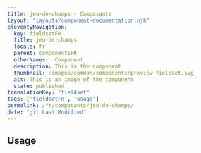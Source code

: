 ```yaml
---
title: jeu-de-champs - Composants
layout: "layouts/component-documentation.njk"
eleventyNavigation:
  key: fieldsetFR
  title: jeu-de-champs
  locale: fr
  parent: componentsFR
  otherNames:  Component
  description: This is the component
  thumbnail: /images/common/components/preview-fieldset.svg
  alt: This is an image of the component
  state: published
translationKey: "fieldset"
tags: ['fieldsetFR', 'usage']
permalink: /fr/composants/jeu-de-champs/
date: "git Last Modified"
---
```


## Usage